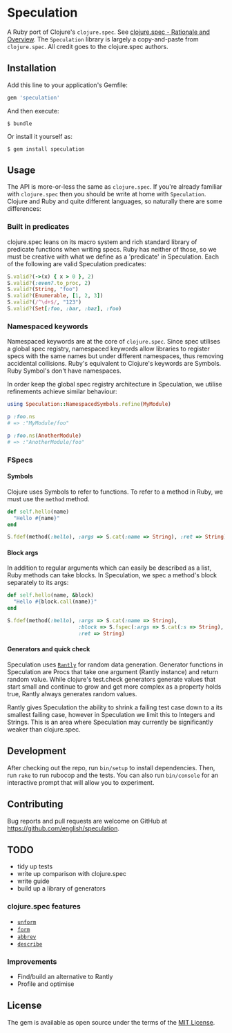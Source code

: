# Speculation

A Ruby port of Clojure's `clojure.spec`. See [clojure.spec - Rationale and Overview](https://clojure.org/about/spec). The `Speculation` library is largely a copy-and-paste from `clojure.spec`. All credit goes to the clojure.spec authors.

## Installation

Add this line to your application's Gemfile:

```ruby
gem 'speculation'
```

And then execute:

    $ bundle

Or install it yourself as:

    $ gem install speculation

## Usage

The API is more-or-less the same as `clojure.spec`. If you're already familiar with `clojure.spec` then you should be write at home with `Speculation`. Clojure and Ruby and quite different languages, so naturally there are some differences:

### Built in predicates

clojure.spec leans on its macro system and rich standard library of predicate functions when writing specs. Ruby has neither of those, so we must be creative with what we define as a 'predicate' in Speculation. Each of the following are valid Speculation predicates:

```rb
S.valid?(->(x) { x > 0 }, 2)
S.valid?(:even?.to_proc, 2)
S.valid?(String, "foo")
S.valid?(Enumerable, [1, 2, 3])
S.valid?(/^\d+$/, "123")
S.valid?(Set[:foo, :bar, :baz], :foo)
```

### Namespaced keywords

Namespaced keywords are at the core of `clojure.spec`. Since spec utilises a global spec registry, namespaced keywords allow libraries to register specs with the same names but under different namespaces, thus removing accidental collisions. Ruby's equivalent to Clojure's keywords are Symbols. Ruby Symbol's don't have namespaces.

In order keep the global spec registry architecture in Speculation, we utilise refinements achieve similar behaviour:

```rb
using Speculation::NamespacedSymbols.refine(MyModule)

p :foo.ns
# => :"MyModule/foo"

p :foo.ns(AnotherModule)
# => :"AnotherModule/foo"
```

### FSpecs

#### Symbols

Clojure uses Symbols to refer to functions. To refer to a method in Ruby, we must use the `method` method.

```rb
def self.hello(name)
  "Hello #{name}"
end

S.fdef(method(:hello), :args => S.cat(:name => String), :ret => String)
```

#### Block args

In addition to regular arguments which can easily be described as a list, Ruby methods can take blocks. In Speculation, we spec a method's block separately to its args:

```rb
def self.hello(name, &block)
  "Hello #{block.call(name)}"
end

S.fdef(method(:hello), :args => S.cat(:name => String),
                       :block => S.fspec(:args => S.cat(:s => String), :ret => String),
                       :ret => String)
```

#### Generators and quick check

Speculation uses [`Rantly`](https://github.com/abargnesi/rantly) for random data generation. Generator functions in Speculation are Procs that take one argument (Rantly instance) and return random value. While clojure's test.check generators generate values that start small and continue to grow and get more complex as a property holds true, Rantly always generates random values.

Rantly gives Speculation the ability to shrink a failing test case down to a its smallest failing case, however in Speculation we limit this to Integers and Strings. This is an area where Speculation may currently be significantly weaker than clojure.spec.

## Development

After checking out the repo, run `bin/setup` to install dependencies. Then, run `rake` to run rubocop and the tests. You can also run `bin/console` for an interactive prompt that will allow you to experiment.

## Contributing

Bug reports and pull requests are welcome on GitHub at https://github.com/english/speculation.

## TODO

- tidy up tests
- write up comparison with clojure.spec
- write guide
- build up a library of generators

### clojure.spec features

- [`unform`](https://clojuredocs.org/clojure.spec/unform)
- [`form`](https://clojuredocs.org/clojure.spec/form)
- [`abbrev`](https://clojuredocs.org/clojure.spec/abbrev)
- [`describe`](https://clojuredocs.org/clojure.spec/describe)

### Improvements

- Find/build an alternative to Rantly
- Profile and optimise

## License

The gem is available as open source under the terms of the [MIT License](http://opensource.org/licenses/MIT).
